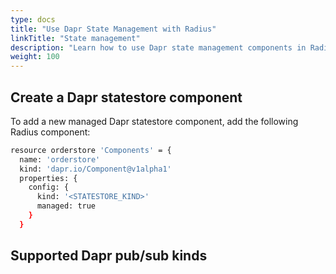 ```yaml
---
type: docs
title: "Use Dapr State Management with Radius"
linkTitle: "State management"
description: "Learn how to use Dapr state management components in Radius"
weight: 100
---
```


## Create a Dapr statestore component

To add a new managed Dapr statestore component, add the following Radius component:

```sh
resource orderstore 'Components' = {
  name: 'orderstore'
  kind: 'dapr.io/Component@v1alpha1'
  properties: {
    config: {
      kind: '<STATESTORE_KIND>'
      managed: true
    }
  }
```

## Supported Dapr pub/sub kinds
